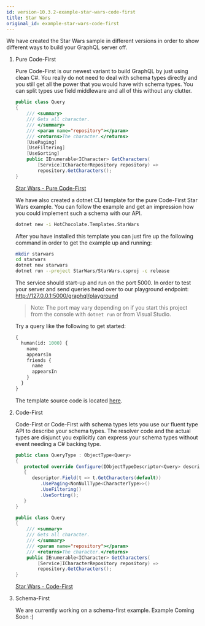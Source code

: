 ```yaml
---
id: version-10.3.2-example-star-wars-code-first
title: Star Wars
original_id: example-star-wars-code-first
---
```


We have created the Star Wars sample in different versions in order to show different ways to build your GraphQL server off.

1. Pure Code-First
   
   Pure Code-First is our newest variant to build GraphQL by just using clean C#. You really do not need to deal with schema types directly and you still get all the power that you would have with schema types. You can split types use field middleware and all of this without any clutter.

   ```csharp
   public class Query
   {
       /// <summary>
       /// Gets all character.
       /// </summary>
       /// <param name="repository"></param>
       /// <returns>The character.</returns>
       [UsePaging]
       [UseFiltering]
       [UseSorting]
       public IEnumerable<ICharacter> GetCharacters(
           [Service]ICharacterRepository repository) =>
           repository.GetCharacters();
   }
   ```

   [Star Wars - Pure Code-First](https://github.com/ChilliCream/hotchocolate-examples/tree/master/PureCodeFirst)

   We have also created a dotnet CLI template for the pure Code-First Star Wars example. You can follow the example and get an impression how you could implement such a schema with our API.

   ```bash
   dotnet new -i HotChocolate.Templates.StarWars
   ```

   After you have installed this template you can just fire up the following command in order to get the example up and running:

   ```bash
   mkdir starwars
   cd starwars
   dotnet new starwars
   dotnet run --project StarWars/StarWars.csproj -c release
   ```

   The service should start-up and run on the port 5000. In order to test your server and send queries head over to our playground endpoint: http://127.0.0.1:5000/graphql/playground

   > Note: The port may vary depending on if you start this project from the console with `dotnet run` or from Visual Studio.

   Try a query like the following to get started:

   ```graphql
   {
     human(id: 1000) {
       name
       appearsIn
       friends {
         name
         appearsIn
       }
     }
   }
   ```

   The template source code is located [here](https://github.com/ChilliCream/hotchocolate/tree/master/examples).

2. Code-First
   
   Code-First or Code-First with schema types lets you use our fluent type API to describe your schema types. The resolver code and the actual types are disjunct you explicitly can express your schema types without event needing a C# backing type.

   ```csharp
   public class QueryType : ObjectType<Query>
   {
      protected override Configure(IObjectTypeDescriptor<Query> descriptor)
      {
         descriptor.Field(t => t.GetCharacters(default))
            .UsePaging<NonNullType<CharacterType>>()
            .UseFiltering()
            .UseSorting();
      }
   }

   public class Query
   {
       /// <summary>
       /// Gets all character.
       /// </summary>
       /// <param name="repository"></param>
       /// <returns>The character.</returns>
       public IEnumerable<ICharacter> GetCharacters(
           [Service]ICharacterRepository repository) =>
           repository.GetCharacters();
   }
   ```

   [Star Wars - Code-First](https://github.com/ChilliCream/hotchocolate-examples/tree/master/CodeFirst)

3. Schema-First
   
   We are currently working on a schema-first example. Example Coming Soon :)